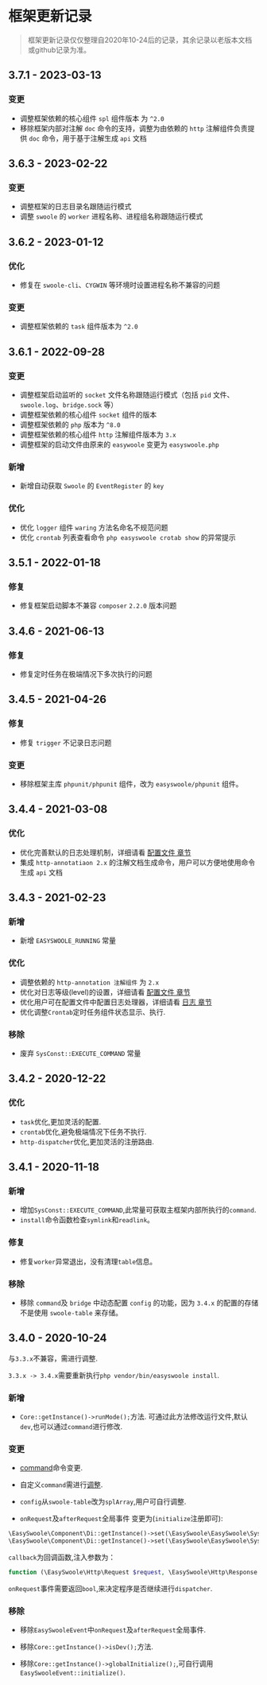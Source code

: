 # 框架更新记录
> 框架更新记录仅仅整理自2020年10-24后的记录，其余记录以老版本文档或github记录为准。

## 3.7.1 - 2023-03-13

### 变更

- 调整框架依赖的核心组件 `spl` 组件版本 为 `^2.0`
- 移除框架内部对注解 `doc` 命令的支持，调整为由依赖的 `http` 注解组件负责提供 `doc` 命令，用于基于注解生成 `api` 文档

## 3.6.3 - 2023-02-22

### 变更

- 调整框架的日志目录名跟随运行模式
- 调整 `swoole` 的 `worker` 进程名称、进程组名称跟随运行模式

## 3.6.2 - 2023-01-12

### 优化

- 修复在 `swoole-cli`、`CYGWIN` 等环境时设置进程名称不兼容的问题

### 变更

- 调整框架依赖的 `task` 组件版本为 `^2.0`

## 3.6.1 - 2022-09-28

### 变更

- 调整框架启动监听的 `socket` 文件名称跟随运行模式（包括 `pid` 文件、`swoole.log`、`bridge.sock` 等）
- 调整框架依赖的核心组件 `socket` 组件的版本
- 调整框架依赖的 `php` 版本为 `^8.0`
- 调整框架依赖的核心组件 `http` 注解组件版本为 `3.x`
- 调整框架的启动文件由原来的 `easywoole` 变更为 `easyswoole.php`

### 新增

- 新增自动获取 `Swoole` 的 `EventRegister` 的 `key`

### 优化

- 优化 `logger` 组件 `waring` 方法名命名不规范问题
- 优化 `crontab` 列表查看命令 `php easyswoole crotab show` 的异常提示

## 3.5.1 - 2022-01-18

### 修复

- 修复框架启动脚本不兼容 `composer` `2.2.0` 版本问题
 
## 3.4.6 - 2021-06-13

### 修复

- 修复定时任务在极端情况下多次执行的问题

## 3.4.5 - 2021-04-26 

### 修复

- 修复 `trigger` 不记录日志问题

### 变更

- 移除框架主库 `phpunit/phpunit` 组件，改为 `easyswoole/phpunit` 组件。

## 3.4.4 - 2021-03-08 

### 优化

- 优化完善默认的日志处理机制，详细请看 [配置文件 章节](/QuickStart/config.md)
- 集成 `http-annotatiaon 2.x` 的注解文档生成命令，用户可以方便地使用命令生成 `api` 文档

## 3.4.3 - 2021-02-23

### 新增

- 新增 `EASYSWOOLE_RUNNING` 常量 

### 优化

- 调整依赖的 `http-annotation 注解组件` 为 `2.x`
- 优化对日志等级(level)的设置，详细请看 [配置文件 章节](/QuickStart/config.md)
- 优化用户可在配置文件中配置日志处理器，详细请看 [日志 章节](/BaseUsage/log.md)
- 优化调整`Crontab`定时任务组件状态显示、执行.

### 移除

- 废弃 `SysConst::EXECUTE_COMMAND` 常量

## 3.4.2 - 2020-12-22

### 优化

- `task`优化,更加灵活的配置.
- `crontab`优化,避免极端情况下任务不执行.
- `http-dispatcher`优化,更加灵活的注册路由.

## 3.4.1 - 2020-11-18

### 新增

- 增加`SysConst::EXECUTE_COMMAND`,此常量可获取主框架内部所执行的`command`.
- `install`命令函数检查`symlink`和`readlink`。

### 修复

- 修复`worker`异常退出，没有清理`table`信息。

### 移除

- 移除 `command`及 `bridge` 中动态配置 `config` 的功能，因为 `3.4.x` 的配置的存储不是使用 `swoole-table` 来存储。

## 3.4.0 - 2020-10-24

与`3.3.x`不兼容，需进行调整.

`3.3.x -> 3.4.x`需要重新执行`php vendor/bin/easyswoole install`.

### 新增

- `Core::getInstance()->runMode();`方法. 可通过此方法修改运行文件,默认`dev`,也可以通过`command`进行修改.

### 变更

- [command](/QuickStart/command.md)命令变更.

- 自定义`command`需进行[调整](https://github.com/easy-swoole/command).

- `config`从`swoole-table`改为`splArray`,用户可自行调整.

- `onRequest`及`afterRequest`全局事件
变更为(`initialize`注册即可):
```php
\EasySwoole\Component\Di::getInstance()->set(\EasySwoole\EasySwoole\SysConst::HTTP_GLOBAL_ON_REQUEST, callback);
\EasySwoole\Component\Di::getInstance()->set(\EasySwoole\EasySwoole\SysConst::HTTP_GLOBAL_AFTER_REQUEST, callback);
```
`callback`为回调函数,注入参数为：
```php
function (\EasySwoole\Http\Request $request, \EasySwoole\Http\Response $response){}
```
`onRequest`事件需要返回`bool`,来决定程序是否继续进行`dispatcher`.

### 移除

- 移除`EasySwooleEvent`中`onRequest`及`afterRequest`全局事件.

- 移除`Core::getInstance()->isDev();`方法.

- 移除`Core::getInstance()->globalInitialize();`,可自行调用`EasySwooleEvent::initialize()`.
